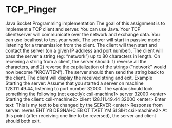 # TCP_Pinger
Java Socket Programming implementation  The goal of this assignment is to implement a TCP client and server. You can use Java. Your TCP client/server will communicate over the network and exchange data. You can use localhost to test your work.  The server will start in passive mode listening for a transmission from the client. The client will then start and contact the server (on a given IP address and port number). The client will pass the server a string (eg: “network”) up to 80 characters in length.  On receiving a string from a client, the server should: 1) reverse all the characters, and 2) reverse the capitalization of the strings (“network” would now become “KROWTEN”).   The server should then send the string back to the client. The client will display the received string and exit.    Example Starting the server:   Assume that you started a server on machine 128.111.49.44, listening to port number 32000. The syntax should look something the following (not exactly):   csil-machine1> server 32000 &lt;enter>   Starting the client:   csil-machine2> client 128.111.49.44 32000 &lt;enter>    Enter text: This is my text to be changed by the SERVER &lt;enter>  Response from server: revres EHT YB DEGNAHC EB OT TXET YM SI SIHt csil-machine2>   At this point (after receiving one line to be reversed), the server and client should both exit.
